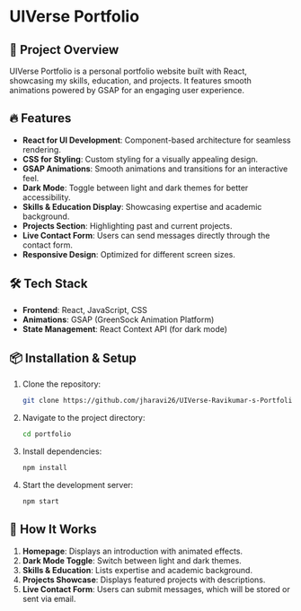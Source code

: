 # UIVerse Portfolio

## 🚀 Project Overview
UIVerse Portfolio is a personal portfolio website built with React, showcasing my skills, education, and projects. It features smooth animations powered by GSAP for an engaging user experience.

## 🔥 Features
- **React for UI Development**: Component-based architecture for seamless rendering.
- **CSS for Styling**: Custom styling for a visually appealing design.
- **GSAP Animations**: Smooth animations and transitions for an interactive feel.
- **Dark Mode**: Toggle between light and dark themes for better accessibility.
- **Skills & Education Display**: Showcasing expertise and academic background.
- **Projects Section**: Highlighting past and current projects.
- **Live Contact Form**: Users can send messages directly through the contact form.
- **Responsive Design**: Optimized for different screen sizes.

## 🛠️ Tech Stack
- **Frontend**: React, JavaScript, CSS
- **Animations**: GSAP (GreenSock Animation Platform)
- **State Management**: React Context API (for dark mode)

## 📦 Installation & Setup
1. Clone the repository:
   ```bash
   git clone https://github.com/jharavi26/UIVerse-Ravikumar-s-Portfolio.git
   ```
2. Navigate to the project directory:
   ```bash
   cd portfolio
   ```
3. Install dependencies:
   ```bash
   npm install
   ```
4. Start the development server:
   ```bash
   npm start
   ```


## 🎯 How It Works
1. **Homepage**: Displays an introduction with animated effects.
2. **Dark Mode Toggle**: Switch between light and dark themes.
3. **Skills & Education**: Lists expertise and academic background.
4. **Projects Showcase**: Displays featured projects with descriptions.
5. **Live Contact Form**: Users can submit messages, which will be stored or sent via email.



